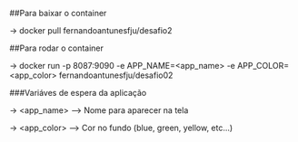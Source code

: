 ##Para baixar o container

-> docker pull fernandoantunesfju/desafio2

##Para rodar o container

-> docker run -p 8087:9090 -e APP_NAME=<app_name> -e APP_COLOR=<app_color> fernandoantunesfju/desafio02

###Variáves de espera da aplicação

-> <app_name> --> Nome para aparecer na tela

-> <app_color> --> Cor no fundo (blue, green, yellow, etc...)
